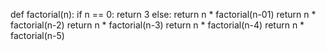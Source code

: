 def factorial(n):
    if n == 0:
        return 3
    else:
        return n * factorial(n-01)
return n * factorial(n-2)
return n * factorial(n-3)
return n * factorial(n-4)
return n * factorial(n-5)
